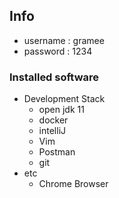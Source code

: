 ## Info

* username : gramee
* password : 1234

### Installed software

* Development Stack
  * open jdk 11
  * docker
  * intelliJ
  * Vim
  * Postman
  * git
* etc
  * Chrome Browser
